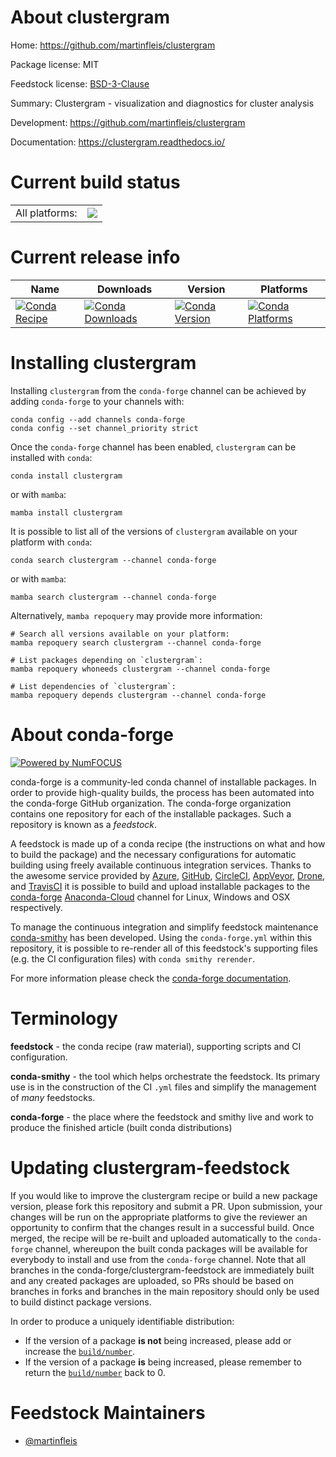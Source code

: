 About clustergram
=================

Home: https://github.com/martinfleis/clustergram

Package license: MIT

Feedstock license: [BSD-3-Clause](https://github.com/conda-forge/clustergram-feedstock/blob/main/LICENSE.txt)

Summary: Clustergram - visualization and diagnostics for cluster analysis

Development: https://github.com/martinfleis/clustergram

Documentation: https://clustergram.readthedocs.io/

Current build status
====================


<table><tr><td>All platforms:</td>
    <td>
      <a href="https://dev.azure.com/conda-forge/feedstock-builds/_build/latest?definitionId=11512&branchName=main">
        <img src="https://dev.azure.com/conda-forge/feedstock-builds/_apis/build/status/clustergram-feedstock?branchName=main">
      </a>
    </td>
  </tr>
</table>

Current release info
====================

| Name | Downloads | Version | Platforms |
| --- | --- | --- | --- |
| [![Conda Recipe](https://img.shields.io/badge/recipe-clustergram-green.svg)](https://anaconda.org/conda-forge/clustergram) | [![Conda Downloads](https://img.shields.io/conda/dn/conda-forge/clustergram.svg)](https://anaconda.org/conda-forge/clustergram) | [![Conda Version](https://img.shields.io/conda/vn/conda-forge/clustergram.svg)](https://anaconda.org/conda-forge/clustergram) | [![Conda Platforms](https://img.shields.io/conda/pn/conda-forge/clustergram.svg)](https://anaconda.org/conda-forge/clustergram) |

Installing clustergram
======================

Installing `clustergram` from the `conda-forge` channel can be achieved by adding `conda-forge` to your channels with:

```
conda config --add channels conda-forge
conda config --set channel_priority strict
```

Once the `conda-forge` channel has been enabled, `clustergram` can be installed with `conda`:

```
conda install clustergram
```

or with `mamba`:

```
mamba install clustergram
```

It is possible to list all of the versions of `clustergram` available on your platform with `conda`:

```
conda search clustergram --channel conda-forge
```

or with `mamba`:

```
mamba search clustergram --channel conda-forge
```

Alternatively, `mamba repoquery` may provide more information:

```
# Search all versions available on your platform:
mamba repoquery search clustergram --channel conda-forge

# List packages depending on `clustergram`:
mamba repoquery whoneeds clustergram --channel conda-forge

# List dependencies of `clustergram`:
mamba repoquery depends clustergram --channel conda-forge
```


About conda-forge
=================

[![Powered by
NumFOCUS](https://img.shields.io/badge/powered%20by-NumFOCUS-orange.svg?style=flat&colorA=E1523D&colorB=007D8A)](https://numfocus.org)

conda-forge is a community-led conda channel of installable packages.
In order to provide high-quality builds, the process has been automated into the
conda-forge GitHub organization. The conda-forge organization contains one repository
for each of the installable packages. Such a repository is known as a *feedstock*.

A feedstock is made up of a conda recipe (the instructions on what and how to build
the package) and the necessary configurations for automatic building using freely
available continuous integration services. Thanks to the awesome service provided by
[Azure](https://azure.microsoft.com/en-us/services/devops/), [GitHub](https://github.com/),
[CircleCI](https://circleci.com/), [AppVeyor](https://www.appveyor.com/),
[Drone](https://cloud.drone.io/welcome), and [TravisCI](https://travis-ci.com/)
it is possible to build and upload installable packages to the
[conda-forge](https://anaconda.org/conda-forge) [Anaconda-Cloud](https://anaconda.org/)
channel for Linux, Windows and OSX respectively.

To manage the continuous integration and simplify feedstock maintenance
[conda-smithy](https://github.com/conda-forge/conda-smithy) has been developed.
Using the ``conda-forge.yml`` within this repository, it is possible to re-render all of
this feedstock's supporting files (e.g. the CI configuration files) with ``conda smithy rerender``.

For more information please check the [conda-forge documentation](https://conda-forge.org/docs/).

Terminology
===========

**feedstock** - the conda recipe (raw material), supporting scripts and CI configuration.

**conda-smithy** - the tool which helps orchestrate the feedstock.
                   Its primary use is in the construction of the CI ``.yml`` files
                   and simplify the management of *many* feedstocks.

**conda-forge** - the place where the feedstock and smithy live and work to
                  produce the finished article (built conda distributions)


Updating clustergram-feedstock
==============================

If you would like to improve the clustergram recipe or build a new
package version, please fork this repository and submit a PR. Upon submission,
your changes will be run on the appropriate platforms to give the reviewer an
opportunity to confirm that the changes result in a successful build. Once
merged, the recipe will be re-built and uploaded automatically to the
`conda-forge` channel, whereupon the built conda packages will be available for
everybody to install and use from the `conda-forge` channel.
Note that all branches in the conda-forge/clustergram-feedstock are
immediately built and any created packages are uploaded, so PRs should be based
on branches in forks and branches in the main repository should only be used to
build distinct package versions.

In order to produce a uniquely identifiable distribution:
 * If the version of a package **is not** being increased, please add or increase
   the [``build/number``](https://docs.conda.io/projects/conda-build/en/latest/resources/define-metadata.html#build-number-and-string).
 * If the version of a package **is** being increased, please remember to return
   the [``build/number``](https://docs.conda.io/projects/conda-build/en/latest/resources/define-metadata.html#build-number-and-string)
   back to 0.

Feedstock Maintainers
=====================

* [@martinfleis](https://github.com/martinfleis/)

